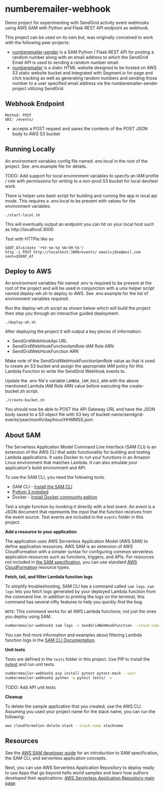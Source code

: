 # numberemailer-webhook

Demo project for experimenting with SendGrid activity event webhooks using AWS SAM with Python and Flask REST API endpoint as webhook.

This project can be used on its own but, was originally conceived to work with the following peer projects:

* [numberemailer-sender](https://github.com/amcquistan/numberemailer-sender) is a SAM Python / Flask REST API for posting a random number along with an email address to which the SendGrid Email API is used to sending a random number email.
* [numberemailer](https://github.com/amcquistan/numberemailer) is a static HTML website designed to be hosted on AWS S3 static website bucket and integrated with Segment.io for page and click tracking as well as generating random numbers and sending those number to a user specified email address via the numberemailer-sender project utilizing SendGrid

## Webhook Endpoint

```
Method: POST
URI: /events/
```

* accepts a POST request and saves the contents of the POST JSON body to AWS S3 bucket

## Running Locally

An environment variables config file named .env.local in the root of the project. See .env.example file for details.

TODO: Add support for local environment variables to specify an IAM profile / role with permissions for writing to a non-prod S3 bucket for local dev/test work.

There is helper unix bash script for building and running the app in local api mode. This requires a .env.local to be present with values for the environment variables.  

```
./start-local.sh
```

This will eventually output an endpoint you can hit on your local host such as http://localhost:3000

Test with HTTPie like so

```
SENT_AT=$(date '+%Y-%m-%d %H:%M:%S')
http -j POST http://localhost:3000/events/ email=jdoe@mail.com sent=$SENT_AT
```

## Deploy to AWS

An environment variables file named .env is required to be present at the root of the project and will be used in conjunction with a unix helper script named deploy-wh.sh to deploy to AWS. See .env.example for the list of environment variables required.

Run the deploy-wh.sh script as shown below which will build the project then step you through an interactive guided deployment.

```
./deploy-wh.sh
```

After deploying the project it will output a key pieces of information: 
* SendGridWebHookApi URL
* SendGridWebHookFunctionIamRole IAM Role ARN
* SendGridWebHookFunction ARN

Make note of the SendGridWebHookFunctionIamRole value as that is used to create an S3 bucket and assign the appropriate IAM policy for this Lambda Function to write the SendGrid WebHook events to.

Update the .env file's variable `LAMBDA_IAM_ROLE_ARN` with the above mentioned Lambda IAM Role ARN value before executing the create-bucket.sh script.

```
./create-bucket.sh
```

You should now be able to POST the API Gateway URL and have the JSON body saved to a S3 object file with S3 key of bucket-name/sendgrid-events/year/month/day/hour/HHMMSS.json

## About SAM

The Serverless Application Model Command Line Interface (SAM CLI) is an extension of the AWS CLI that adds functionality for building and testing Lambda applications. It uses Docker to run your functions in an Amazon Linux environment that matches Lambda. It can also emulate your application's build environment and API.

To use the SAM CLI, you need the following tools.

* SAM CLI - [Install the SAM CLI](https://docs.aws.amazon.com/serverless-application-model/latest/developerguide/serverless-sam-cli-install.html)
* [Python 3 installed](https://www.python.org/downloads/)
* Docker - [Install Docker community edition](https://hub.docker.com/search/?type=edition&offering=community)

Test a single function by invoking it directly with a test event. An event is a JSON document that represents the input that the function receives from the event source. Test events are included in the `events` folder in this project.


__Add a resource to your application__

The application uses AWS Serverless Application Model (AWS SAM) to define application resources. AWS SAM is an extension of AWS CloudFormation with a simpler syntax for configuring common serverless application resources such as functions, triggers, and APIs. For resources not included in [the SAM specification](https://github.com/awslabs/serverless-application-model/blob/master/versions/2016-10-31.md), you can use standard [AWS CloudFormation](https://docs.aws.amazon.com/AWSCloudFormation/latest/UserGuide/aws-template-resource-type-ref.html) resource types.

__Fetch, tail, and filter Lambda function logs__

To simplify troubleshooting, SAM CLI has a command called `sam logs`. `sam logs` lets you fetch logs generated by your deployed Lambda function from the command line. In addition to printing the logs on the terminal, this command has several nifty features to help you quickly find the bug.

`NOTE`: This command works for all AWS Lambda functions; not just the ones you deploy using SAM.

```bash
numberemailer-webhook$ sam logs -n SendGridWebHookFunction --stack-name numberemailer-webhook --tail
```

You can find more information and examples about filtering Lambda function logs in the [SAM CLI Documentation](https://docs.aws.amazon.com/serverless-application-model/latest/developerguide/serverless-sam-cli-logging.html).

__Unit tests__

Tests are defined in the `tests` folder in this project. Use PIP to install the [pytest](https://docs.pytest.org/en/latest/) and run unit tests.

```bash
numberemailer-webhook$ pip install pytest pytest-mock --user
numberemailer-webhook$ python -m pytest tests/ -v
```

TODO: Add API unit tests


__Cleanup__

To delete the sample application that you created, use the AWS CLI. Assuming you used your project name for the stack name, you can run the following:

```bash
aws cloudformation delete-stack --stack-name stackname
```

## Resources

See the [AWS SAM developer guide](https://docs.aws.amazon.com/serverless-application-model/latest/developerguide/what-is-sam.html) for an introduction to SAM specification, the SAM CLI, and serverless application concepts.

Next, you can use AWS Serverless Application Repository to deploy ready to use Apps that go beyond hello world samples and learn how authors developed their applications: [AWS Serverless Application Repository main page](https://aws.amazon.com/serverless/serverlessrepo/)
